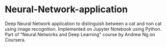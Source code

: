 # Neural-Network-application
Deep Neural Network application to distinguish between a cat and non cat using image recognition. Implemented on Jupyter Notebook using Python.
Part of "Neural Networks and Deep Learning" course by Andrew Ng on Coursera.
